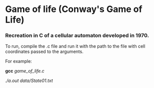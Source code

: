 # Game of life (Conway's Game of Life)
### Recreation in C of a cellular automaton developed in 1970.

To run, compile the .c file and run it with the path to the file with cell coordinates passed to the arguments.

For example:

**gcc** *game_of_life.c*

*./a.out data/State01.txt*


